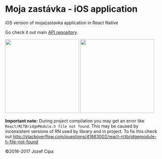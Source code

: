 # Moja zastávka - iOS application
iOS version of mojazastavka application in React Native

Go check it out main [API repository](https://github.com/JozefCipa/mojazastavka_api).

<img src="http://i.imgur.com/QiRPtBi.jpg" width="240">
<img src="http://i.imgur.com/tj6eZ7N.jpg" width="240">

**Important note:** During project compilation you may get an error like `React/RCTBridgeModule.h file not found`.
This may be caused by inconsistent versions of RN used by library and in project. 
To fix this check out http://stackoverflow.com/questions/41663002/react-rctbridgemodule-h-file-not-found



©2016-2017 Jozef Cipa
